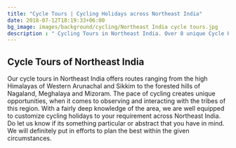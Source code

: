 ```yaml
---
title: "Cycle Tours | Cycling Holidays across Northeast India"
date: 2018-07-12T18:19:33+06:00
bg_image: images/background/cycling/Northeast India cycle tours.jpg
description : " Cycling Tours in Northeast India. Over 8 unique Cycle Holidays across the beautiful states of northeast India"
---
```


## Cycle Tours of Northeast India

Our cycle tours in Northeast India offers routes ranging from the high Himalayas of Western Arunachal and Sikkim to the forested hills of Nagaland, Meghalaya and Mizoram. The pace of cycling creates unique opportunities, when it comes to observing and interacting with the tribes of this region. With a fairly deep knowledge of the area, we are well equipped to customize cycling holidays to your requirement across Northeast India. Do let us know if its something particular or abstract that you have in mind. We will definitely put in efforts to plan the best within the given circumstances.